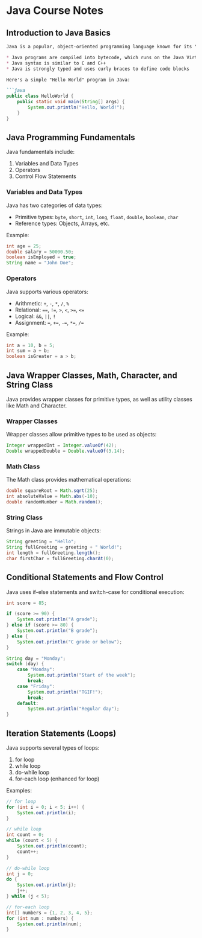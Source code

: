 # Java Course Notes

## Introduction to Java Basics

```markdown
Java is a popular, object-oriented programming language known for its "write once, run anywhere" capability. Here are some key points about Java:

* Java programs are compiled into bytecode, which runs on the Java Virtual Machine (JVM)
* Java syntax is similar to C and C++
* Java is strongly typed and uses curly braces to define code blocks

Here's a simple "Hello World" program in Java:

```java
public class HelloWorld {
    public static void main(String[] args) {
        System.out.println("Hello, World!");
    }
}
```

## Java Programming Fundamentals

Java fundamentals include:

1. Variables and Data Types
2. Operators
3. Control Flow Statements

### Variables and Data Types

Java has two categories of data types:

* Primitive types: `byte`, `short`, `int`, `long`, `float`, `double`, `boolean`, `char`
* Reference types: Objects, Arrays, etc.

Example:

```java
int age = 25;
double salary = 50000.50;
boolean isEmployed = true;
String name = "John Doe";
```

### Operators

Java supports various operators:

* Arithmetic: `+`, `-`, `*`, `/`, `%`
* Relational: `==`, `!=`, `>`, `<`, `>=`, `<=`
* Logical: `&&`, `||`, `!`
* Assignment: `=`, `+=`, `-=`, `*=`, `/=`

Example:

```java
int a = 10, b = 5;
int sum = a + b;
boolean isGreater = a > b;
```

## Java Wrapper Classes, Math, Character, and String Class

Java provides wrapper classes for primitive types, as well as utility classes like Math and Character.

### Wrapper Classes

Wrapper classes allow primitive types to be used as objects:

```java
Integer wrappedInt = Integer.valueOf(42);
Double wrappedDouble = Double.valueOf(3.14);
```

### Math Class

The Math class provides mathematical operations:

```java
double squareRoot = Math.sqrt(25);
int absoluteValue = Math.abs(-10);
double randomNumber = Math.random();
```

### String Class

Strings in Java are immutable objects:

```java
String greeting = "Hello";
String fullGreeting = greeting + " World!";
int length = fullGreeting.length();
char firstChar = fullGreeting.charAt(0);
```

## Conditional Statements and Flow Control

Java uses if-else statements and switch-case for conditional execution:

```java
int score = 85;

if (score >= 90) {
    System.out.println("A grade");
} else if (score >= 80) {
    System.out.println("B grade");
} else {
    System.out.println("C grade or below");
}

String day = "Monday";
switch (day) {
    case "Monday":
        System.out.println("Start of the week");
        break;
    case "Friday":
        System.out.println("TGIF!");
        break;
    default:
        System.out.println("Regular day");
}
```

## Iteration Statements (Loops)

Java supports several types of loops:

1. for loop
2. while loop
3. do-while loop
4. for-each loop (enhanced for loop)

Examples:

```java
// for loop
for (int i = 0; i < 5; i++) {
    System.out.println(i);
}

// while loop
int count = 0;
while (count < 5) {
    System.out.println(count);
    count++;
}

// do-while loop
int j = 0;
do {
    System.out.println(j);
    j++;
} while (j < 5);

// for-each loop
int[] numbers = {1, 2, 3, 4, 5};
for (int num : numbers) {
    System.out.println(num);
}
```

